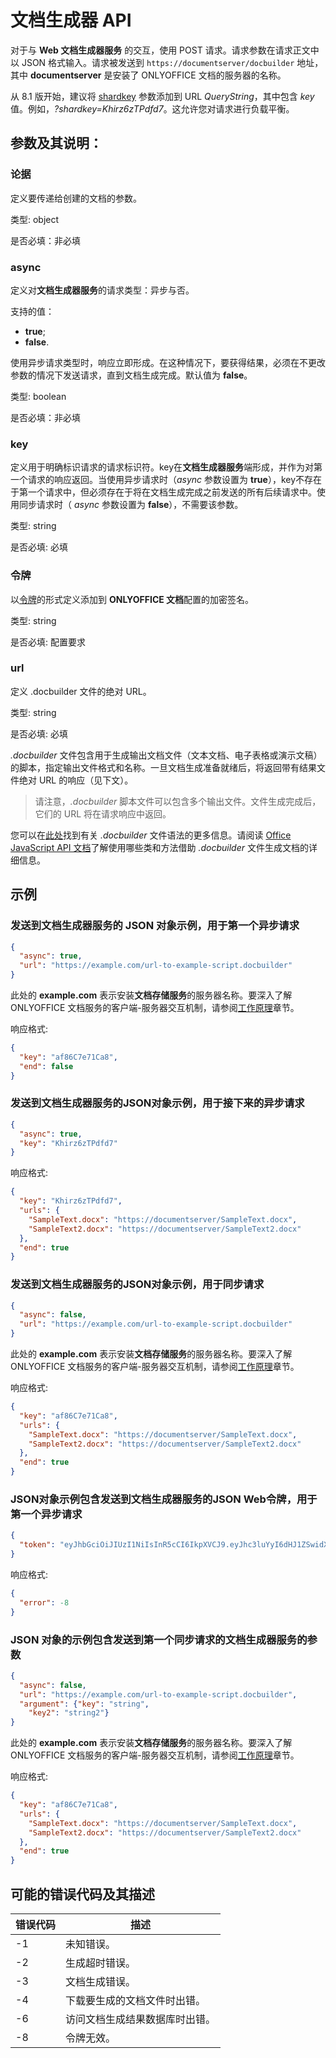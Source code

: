 ﻿# 文档生成器 API

对于与 **Web 文档生成器服务** 的交互，使用 POST 请求。请求参数在请求正文中以 JSON 格式输入。请求被发送到 `https://documentserver/docbuilder` 地址，其中 **documentserver** 是安装了 ONLYOFFICE 文档的服务器的名称。

从 8.1 版开始，建议将 [shardkey](../get-started/how-it-works/how-it-works.md#shard-key) 参数添加到 URL *QueryString*，其中包含 *key* 值。例如，*?shardkey=Khirz6zTPdfd7*。这允许您对请求进行负载平衡。

## 参数及其说明：

### 论据

定义要传递给创建的文档的参数。

类型: object

是否必填：非必填

### async

定义对**文档生成器服务**的请求类型：异步与否。

支持的值：

- **true**;
- **false**.

使用异步请求类型时，响应立即形成。在这种情况下，要获得结果，必须在不更改参数的情况下发送请求，直到文档生成完成。默认值为 **false**。

类型: boolean

是否必填：非必填

### key

定义用于明确标识请求的请求标识符。key在**文档生成器服务**端形成，并作为对第一个请求的响应返回。当使用异步请求时（*async* 参数设置为 **true**），key不存在于第一个请求中，但必须存在于将在文档生成完成之前发送的所有后续请求中。使用同步请求时（ *async* 参数设置为 **false**），不需要该参数。

类型: string

是否必填: 必填

### 令牌

以[令牌](./signature/request/token-in-body.md#request-to-document-builder-service)的形式定义添加到 **ONLYOFFICE 文档**配置的加密签名。

类型: string

是否必填: 配置要求

### url

定义 .docbuilder 文件的绝对 URL。

类型: string

是否必填: 必填

*.docbuilder* 文件包含用于生成输出文档文件（文本文档、电子表格或演示文稿）的脚本，指定输出文件格式和名称。一旦文档生成准备就绪后，将返回带有结果文件绝对 URL 的响应（见下文）。

> 请注意，*.docbuilder* 脚本文件可以包含多个输出文件。文件生成完成后，它们的 URL 将在请求响应中返回。

您可以在[此处](../../document-builder/builder-app/using-docbuilder-file.md)找到有关 *.docbuilder* 文件语法的更多信息。请阅读 [Office JavaScript API 文档](../../office-api/get-started/overview.md)了解使用哪些类和方法借助 *.docbuilder* 文件生成文档的详细信息。

## 示例

### 发送到**文档生成器服务**的 JSON 对象示例，用于第一个异步请求

``` json
{
  "async": true,
  "url": "https://example.com/url-to-example-script.docbuilder"
}
```

此处的 **example.com** 表示安装**文档存储服务**的服务器名称。要深入了解ONLYOFFICE 文档服务的客户端-服务器交互机制，请参阅[工作原理](../get-started/how-it-works/how-it-works.md)章节。

响应格式:

``` json
{
  "key": "af86C7e71Ca8",
  "end": false
}
```

### 发送到**文档生成器服务**的JSON对象示例，用于接下来的异步请求

``` json
{
  "async": true,
  "key": "Khirz6zTPdfd7"
}
```

响应格式:

``` json
{
  "key": "Khirz6zTPdfd7",
  "urls": {
    "SampleText.docx": "https://documentserver/SampleText.docx",
    "SampleText2.docx": "https://documentserver/SampleText2.docx"
  },
  "end": true
}
```

### 发送到**文档生成器服务**的JSON对象示例，用于同步请求

``` json
{
  "async": false,
  "url": "https://example.com/url-to-example-script.docbuilder"
}
```

此处的 **example.com** 表示安装**文档存储服务**的服务器名称。要深入了解ONLYOFFICE 文档服务的客户端-服务器交互机制，请参阅[工作原理](../get-started/how-it-works/how-it-works.md)章节。

响应格式:

``` json
{
  "key": "af86C7e71Ca8",
  "urls": {
    "SampleText.docx": "https://documentserver/SampleText.docx",
    "SampleText2.docx": "https://documentserver/SampleText2.docx"
  },
  "end": true
}
```

### JSON对象示例包含发送到**文档生成器服务**的JSON Web令牌，用于第一个异步请求

``` json
{
  "token": "eyJhbGciOiJIUzI1NiIsInR5cCI6IkpXVCJ9.eyJhc3luYyI6dHJ1ZSwidXJsIjoiaHR0cHM6Ly9leGFtcGxlLmNvbS91cmwtdG8tZXhhbXBsZS1zY3JpcHQuZG9jYnVpbGRlciJ9.dzoTbRzSMa95Fpg34CjnF3ZUPdGA2CnBedFL_qOOxAs"
}
```

响应格式:

``` json
{
  "error": -8
}
```

### JSON 对象的示例包含发送到第一个同步请求的**文档生成器服务**的参数

``` json
{
  "async": false,
  "url": "https://example.com/url-to-example-script.docbuilder",
  "argument": {"key": "string",
    "key2": "string2"}
}
```

此处的 **example.com** 表示安装**文档存储服务**的服务器名称。要深入了解ONLYOFFICE 文档服务的客户端-服务器交互机制，请参阅[工作原理](../get-started/how-it-works/how-it-works.md)章节。

响应格式:

``` json
{
  "key": "af86C7e71Ca8",
  "urls": {
    "SampleText.docx": "https://documentserver/SampleText.docx",
    "SampleText2.docx": "https://documentserver/SampleText2.docx"
  },
  "end": true
}
```

## 可能的错误代码及其描述

| 错误代码 | 描述                                                    |
| ---------- | -------------------------------------------------------------- |
| -1         | 未知错误。                                                |
| -2         | 生成超时错误。                                      |
| -3         | 文档生成错误。                                     |
| -4         | 下载要生成的文档文件时出错。     |
| -6         | 访问文档生成结果数据库时出错。 |
| -8         | 令牌无效。                                                 |
